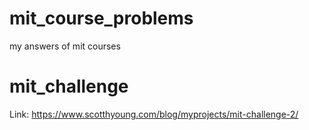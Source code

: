 # mit_course_problems
my answers of mit courses

# mit_challenge
Link: https://www.scotthyoung.com/blog/myprojects/mit-challenge-2/
